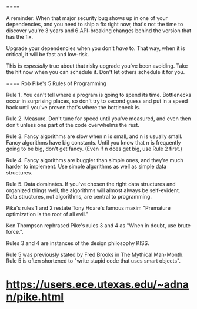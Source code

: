 ====

A reminder: When that major security bug shows up in one of your dependencies, and you need to ship a fix right now, that's not the time to discover you're 3 years and 6 API-breaking changes behind the version that has the fix.

Upgrade your dependencies when you don't *have* to. That way, when it is critical, it will be fast and low-risk.

This is *especially* true about that risky upgrade you've been avoiding. Take the hit now when you can schedule it. Don't let others schedule it for you.

====
Rob Pike's 5 Rules of Programming

Rule 1. You can't tell where a program is going to spend its time. Bottlenecks occur in surprising places, so don't try to second guess and put in a speed hack until you've proven that's where the bottleneck is.

Rule 2. Measure. Don't tune for speed until you've measured, and even then don't unless one part of the code overwhelms the rest.

Rule 3. Fancy algorithms are slow when n is small, and n is usually small. Fancy algorithms have big constants. Until you know that n is frequently going to be big, don't get fancy. (Even if n does get big, use Rule 2 first.)

Rule 4. Fancy algorithms are buggier than simple ones, and they're much harder to implement. Use simple algorithms as well as simple data structures.

Rule 5. Data dominates. If you've chosen the right data structures and organized things well, the algorithms will almost always be self-evident. Data structures, not algorithms, are central to programming.

Pike's rules 1 and 2 restate Tony Hoare's famous maxim "Premature optimization is the root of all evil." 

Ken Thompson rephrased Pike's rules 3 and 4 as "When in doubt, use brute force.". 

Rules 3 and 4 are instances of the design philosophy KISS. 

Rule 5 was previously stated by Fred Brooks in The Mythical Man-Month. Rule 5 is often shortened to "write stupid code that uses smart objects".

https://users.ece.utexas.edu/~adnan/pike.html
===
